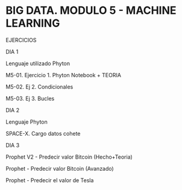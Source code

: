 # BIG DATA. MODULO 5 - MACHINE LEARNING

EJERCICIOS


DIA 1

Lenguaje utilizado Phyton

M5-01. Ejercicio 1. Phyton Notebook + TEORIA

M5-02. Ej 2. Condicionales

M5-03. Ej 3. Bucles


DIA 2

Lenguaje Phyton

SPACE-X. Cargo datos cohete


DIA 3

Prophet V2 - Predecir valor Bitcoin (Hecho+Teoria)

Prophet - Predecir valor Bitcoin (Avanzado)

Prophet - Predecir el valor de Tesla


